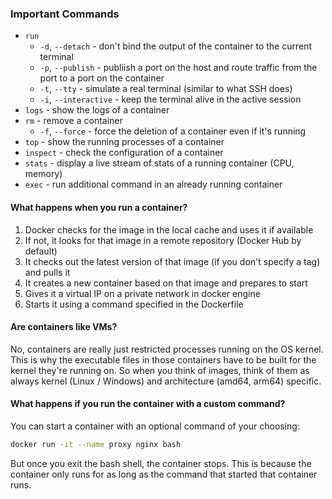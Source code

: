 ### Important Commands
- `run`
	- `-d`, `--detach` - don't bind the output of the container to the current terminal
	- `-p`, `--publish` - publiish a port on the host and route traffic from the port to a port on the container
	- `-t`, `--tty` - simulate a real terminal (similar to what SSH does)
	- `-i`, `--interactive` - keep the terminal alive in the active session
- `logs` - show the logs of a container
- `rm` - remove a container
	- `-f`, `--force` - force the deletion of a container even if it's running
- `top` - show the running processes of a container 
- `inspect` - check the configuration of a container
- `stats` - display a live stream of stats of a running container (CPU, memory)
- `exec` - run additional command in an already running container

#### What happens when you run a container?
1. Docker checks for the image in the local cache and uses it if available
2. If not, it looks for that image in a remote repository (Docker Hub by default)
3. It checks out the latest version of that image (if you don't specify a tag) and pulls it
4. It creates a new container based on that image and prepares to start
5. Gives it a virtual IP on a private network in docker engine
6. Starts it using a command specified in the Dockerfile

#### Are containers like VMs?
No, containers are really just restricted processes running on the OS kernel. This is why the executable files in those containers have to be built for the kernel they're running on. So when you think of images, think of them as always kernel (Linux / Windows) and architecture (amd64, arm64) specific.


#### What happens if you run the container with a custom command?
You can start a container with an optional command of your choosing:
```sh
docker run -it --name proxy nginx bash
```

But once you exit the bash shell, the container stops. This is because the container only runs for as long as the command that started that container runs.